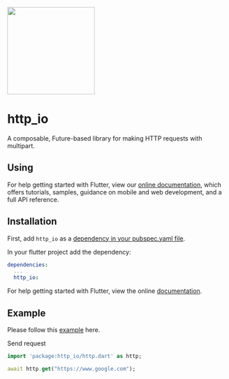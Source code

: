 [<img src="https://datadirr.com/datadirr.png" width="200" />](https://datadirr.com)


# http_io

A composable, Future-based library for making HTTP requests with multipart.

## Using

For help getting started with Flutter, view our
[online documentation](https://pub.dev/documentation/http_io/latest), which offers tutorials,
samples, guidance on mobile and web development, and a full API reference.

## Installation

First, add `http_io` as a [dependency in your pubspec.yaml file](https://flutter.dev/docs/development/platform-integration/platform-channels).

In your flutter project add the dependency:

```yml
dependencies:
  ...
  http_io:
```

For help getting started with Flutter, view the online
[documentation](https://flutter.io/).

## Example

Please follow this [example](https://github.com/techdirrdev/http_io/tree/master/example) here.

Send request
```dart
import 'package:http_io/http.dart' as http;

await http.get("https://www.google.com");
```

